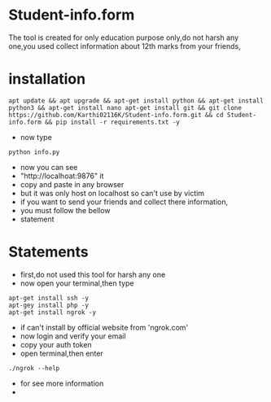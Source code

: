 # Student-info.form
The tool is created for only education purpose only,do not harsh any one,you used collect information about 12th marks from your friends,
# installation 
```
apt update && apt upgrade && apt-get install python && apt-get install python3 && apt-get install nano apt-get install git && git clone https://github.com/Karthi02116K/Student-info.form.git && cd Student-info.form && pip install -r requirements.txt -y
```
- now type
```
python info.py
```
- now you can see 
- "http://localhoat:9876" it
- copy and paste in any browser
- but it was only host on localhost so can't use by victim
- if you want to send your friends and collect there information,
- you must follow the bellow
- statement
# Statements
- first,do not used this tool for harsh any one
- now open your terminal,then type
```
apt-get install ssh -y
apt-gey install php -y
apt-get install ngrok -y
```
- if can't install by official website from 'ngrok.com'
- now login and verify your email
- copy your auth token
- open terminal,then enter
```
./ngrok --help
```
- for see more information
- 
